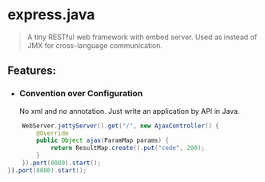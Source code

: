 express.java
=====
>A tiny RESTful web framework with embed server. Used as instead of JMX for cross-language communication.

## Features:

* ### Convention over Configuration
	
	No xml and no annotation. Just write an application by API in Java.
	
```java
    WebServer.jettyServer().get("/", new AjaxController() {
        @Override
        public Object ajax(ParamMap params) {
            return ResultMap.create().put("code", 200);
        }
    }).port(8080).start();
}).port(8080).start();
```
